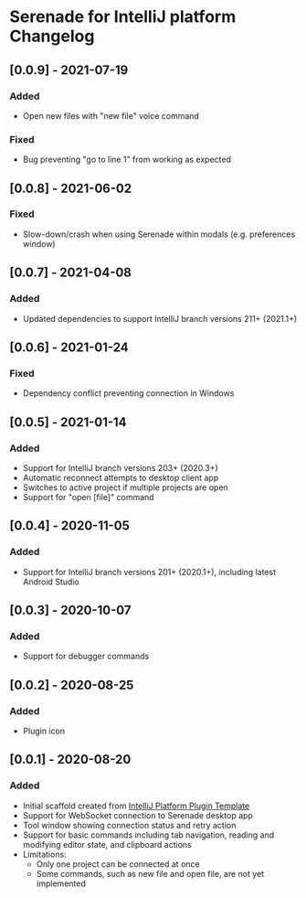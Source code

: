 <!-- Keep a Changelog guide -> https://keepachangelog.com -->

# Serenade for IntelliJ platform Changelog

## [0.0.9] - 2021-07-19
### Added
- Open new files with "new file" voice command
### Fixed
- Bug preventing "go to line 1" from working as expected

## [0.0.8] - 2021-06-02
### Fixed
- Slow-down/crash when using Serenade within modals (e.g. preferences window)

## [0.0.7] - 2021-04-08
### Added
- Updated dependencies to support IntelliJ branch versions 211+ (2021.1+)

## [0.0.6] - 2021-01-24
### Fixed
- Dependency conflict preventing connection in Windows

## [0.0.5] - 2021-01-14
### Added
- Support for IntelliJ branch versions 203+ (2020.3+)
- Automatic reconnect attempts to desktop client app
- Switches to active project if multiple projects are open
- Support for "open [file]" command

## [0.0.4] - 2020-11-05
### Added
- Support for IntelliJ branch versions 201+ (2020.1+), including latest Android Studio 

## [0.0.3] - 2020-10-07
### Added
- Support for debugger commands

## [0.0.2] - 2020-08-25
### Added
- Plugin icon

## [0.0.1] - 2020-08-20
### Added
- Initial scaffold created from [IntelliJ Platform Plugin Template](https://github.com/JetBrains/intellij-platform-plugin-template)
- Support for WebSocket connection to Serenade desktop app
- Tool window showing connection status and retry action
- Support for basic commands including tab navigation, reading and modifying editor state, and clipboard actions
- Limitations: 
    - Only one project can be connected at once
    - Some commands, such as new file and open file, are not yet implemented
